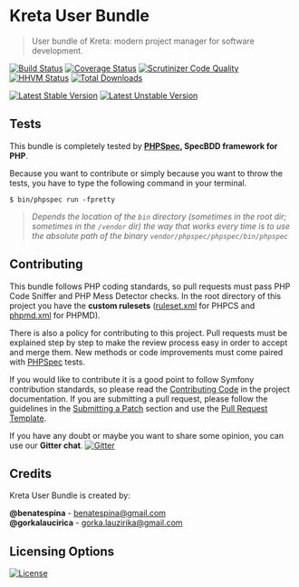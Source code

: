 # Kreta User Bundle
> User bundle of Kreta: modern project manager for software development.

[![Build Status](https://travis-ci.org/kreta-io/CommentBundle.svg?branch=master)](https://travis-ci.org/kreta-io/CommentBundle)
[![Coverage Status](https://img.shields.io/coveralls/kreta-io/CommentBundle.svg)](https://coveralls.io/r/kreta-io/CommentBundle)
[![Scrutinizer Code Quality](https://scrutinizer-ci.com/g/kreta-io/CommentBundle/badges/quality-score.png?b=master)](https://scrutinizer-ci.com/g/kreta-io/CommentBundle/?branch=master)
[![HHVM Status](http://hhvm.h4cc.de/badge/kreta/user-bundle.svg)](http://hhvm.h4cc.de/package/kreta/user-bundle)
[![Total Downloads](https://poser.pugx.org/kreta/user-bundle/downloads)](https://packagist.org/packages/kreta/user-bundle)

[![Latest Stable Version](https://poser.pugx.org/kreta/user-bundle/v/stable.svg)](https://packagist.org/packages/kreta/user-bundle)
[![Latest Unstable Version](https://poser.pugx.org/kreta/user-bundle/v/unstable.svg)](https://packagist.org/packages/kreta/user-bundle)

Tests
-----

This bundle is completely tested by **[PHPSpec][1], SpecBDD framework for PHP**.

Because you want to contribute or simply because you want to throw the tests, you have to type the following command
in your terminal.

    $ bin/phpspec run -fpretty

>*Depends the location of the `bin` directory (sometimes in the root dir; sometimes in the `/vendor` dir) the way that
works every time is to use the absolute path of the binary `vendor/phpspec/phpspec/bin/phpspec`*

Contributing
------------

This bundle follows PHP coding standards, so pull requests must pass PHP Code Sniffer and PHP Mess Detector
checks. In the root directory of this project you have the **custom rulesets** ([ruleset.xml]() for PHPCS and
[phpmd.xml]() for PHPMD).

There is also a policy for contributing to this project. Pull requests must
be explained step by step to make the review process easy in order to
accept and merge them. New methods or code improvements must come paired with [PHPSpec][1] tests.

If you would like to contribute it is a good point to follow Symfony contribution standards,
so please read the [Contributing Code][2] in the project
documentation. If you are submitting a pull request, please follow the guidelines
in the [Submitting a Patch][3] section and use the [Pull Request Template][4].

If you have any doubt or maybe you want to share some opinion, you can use our **Gitter chat**.
[![Gitter](https://badges.gitter.im/Join%20Chat.svg)](https://gitter.im/kreta-io/kreta?utm_source=badge&utm_medium=badge&utm_campaign=pr-badge&utm_content=badge)

[1]: http://www.phpspec.net/
[2]: http://symfony.com/doc/current/contributing/code/index.html
[3]: http://symfony.com/doc/current/contributing/code/patches.html#check-list
[4]: http://symfony.com/doc/current/contributing/code/patches.html#make-a-pull-request

Credits
-------
Kreta User Bundle is created by:
>
**@benatespina** - [benatespina@gmail.com](mailto:benatespina@gmail.com)<br/>
**@gorkalaucirica** - [gorka.lauzirika@gmail.com](mailto:gorka.lauzirika@gmail.com)

Licensing Options
-----------------
[![License](https://poser.pugx.org/kreta/user-bundle/license.svg)](https://github.com/kreta-io/kreta/blob/master/LICENSE)

